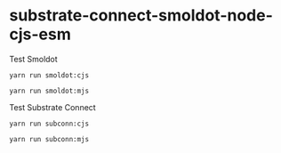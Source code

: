 # substrate-connect-smoldot-node-cjs-esm

Test Smoldot

`yarn run smoldot:cjs`

`yarn run smoldot:mjs`

Test Substrate Connect

`yarn run subconn:cjs`

`yarn run subconn:mjs`
